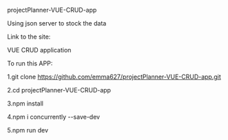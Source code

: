 projectPlanner-VUE-CRUD-app


Using json server to stock the data

Link to the site: 

VUE CRUD application

To run this APP:

1.git clone https://github.com/emma627/projectPlanner-VUE-CRUD-app.git

2.cd projectPlanner-VUE-CRUD-app

3.npm install

4.npm i concurrently --save-dev

5.npm run dev

